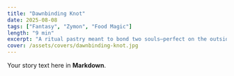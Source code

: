 ```yaml
---
title: "Dawnbinding Knot"
date: 2025-08-08
tags: ["Fantasy", "Zymon", "Food Magic"]
length: "9 min"
excerpt: "A ritual pastry meant to bond two souls—perfect on the outside, and sour where it counts."
cover: /assets/covers/dawnbinding-knot.jpg
---
```

Your story text here in **Markdown**.
